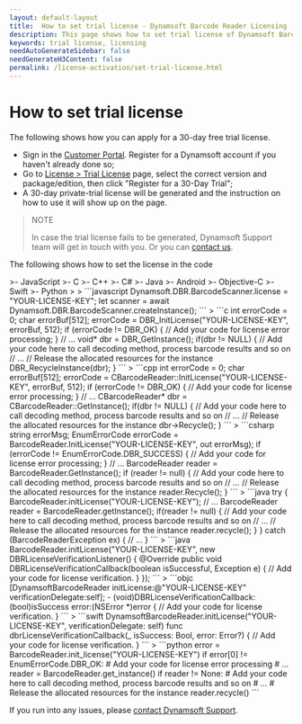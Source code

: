 ```yaml
---
layout: default-layout
title:  How to set trial license - Dynamsoft Barcode Reader Licensing
description: This page shows how to set trial license of Dynamsoft Barcode Reader.
keywords: trial license, licensing
needAutoGenerateSidebar: false
needGenerateH3Content: false
permalink: /license-activation/set-trial-license.html
---
```


# How to set trial license

The following shows how you can apply for a 30-day free trial license.

- Sign in the [Customer Portal](https://www.dynamsoft.com/customer/index?utm_source=docs&product=dbr). Register for a Dynamsoft account if you haven't already done so;
- Go to [License > Trial License](https://www.dynamsoft.com/customer/license/trialLicense?utm_source=docs&product=dbr) page, select the correct version and package/edition, then click "Register for a 30-Day Trial";
- A 30-day private-trial license will be generated and the instruction on how to use it will show up on the page.

> NOTE
>
> In case the trial license fails to be generated, Dynamsoft Support team will get in touch with you. Or you can [contact us](https://www.dynamsoft.com/company/contact/).

The following shows how to set the license in the code

<div class="sample-code-prefix template2"></div>
   >- JavaScript
   >- C
   >- C++
   >- C#
   >- Java
   >- Android
   >- Objective-C
   >- Swift
   >- Python
   >
>
```javascript
Dynamsoft.DBR.BarcodeScanner.license = "YOUR-LICENSE-KEY";
let scanner = await Dynamsoft.DBR.BarcodeScanner.createInstance();
```
>
```c
int errorCode = 0;
char errorBuf[512];
errorCode = DBR_InitLicense("YOUR-LICENSE-KEY", errorBuf, 512);
if (errorCode != DBR_OK)
{
    // Add your code for license error processing;
}
// ...
void* dbr = DBR_GetInstance();
if(dbr != NULL)
{
    // Add your code here to call decoding method, process barcode results and so on
    // ...
    // Release the allocated resources for the instance
    DBR_RecycleInstance(dbr);
}
```
>
```cpp
int errorCode = 0;
char errorBuf[512];
errorCode = CBarcodeReader::InitLicense("YOUR-LICENSE-KEY", errorBuf, 512);
if (errorCode != DBR_OK)
{
    // Add your code for license error processing;
}
// ...
CBarcodeReader* dbr = CBarcodeReader::GetInstance();
if(dbr != NULL)
{
    // Add your code here to call decoding method, process barcode results and so on
    // ...
    // Release the allocated resources for the instance
    dbr->Recycle();
}
```
>
```csharp
string errorMsg;
EnumErrorCode errorCode = BarcodeReader.InitLicense("YOUR-LICENSE-KEY", out errorMsg);
if (errorCode != EnumErrorCode.DBR_SUCCESS)
{
    // Add your code for license error processing;
}
// ...
BarcodeReader reader = BarcodeReader.GetInstance();
if (reader != null)
{
    // Add your code here to call decoding method, process barcode results and so on
    // ...
    // Release the allocated resources for the instance
    reader.Recycle();
}
```
>
```java
try {
    BarcodeReader.initLicense("YOUR-LICENSE-KEY");
    // ...
    BarcodeReader reader = BarcodeReader.getInstance();
    if(reader != null)
    {
        // Add your code here to call decoding method, process barcode results and so on
        // ...
        // Release the allocated resources for the instance
        reader.recycle();
    }
} catch (BarcodeReaderException ex) {
    // ...
}
```
>
```java
BarcodeReader.initLicense("YOUR-LICENSE-KEY", new DBRLicenseVerificationListener() {
  @Override
  public void DBRLicenseVerificationCallback(boolean isSuccessful, Exception e) {
    // Add your code for license verification.
  }
});
```
>
```objc
[DynamsoftBarcodeReader initLicense:@"YOUR-LICENSE-KEY" verificationDelegate:self];
- (void)DBRLicenseVerificationCallback:(bool)isSuccess error:(NSError *)error
{
  // Add your code for license verification.
}
```
>
```swift
DynamsoftBarcodeReader.initLicense("YOUR-LICENSE-KEY", verificationDelegate: self)
func dbrLicenseVerificationCallback(_ isSuccess: Bool, error: Error?)
{
  // Add your code for license verification.
}
```
>
```python
error = BarcodeReader.init_license("YOUR-LICENSE-KEY")
if error[0] != EnumErrorCode.DBR_OK:
    # Add your code for license error processing
# ...
reader = BarcodeReader.get_instance()
if reader != None:
    # Add your code here to call decoding method, process barcode results and so on
    # ...
    # Release the allocated resources for the instance
    reader.recycle()
```

If you run into any issues, please [contact Dynamsoft Support](https://www.dynamsoft.com/Company/Contact.aspx).

<br />
<br />
<br />
<br />
